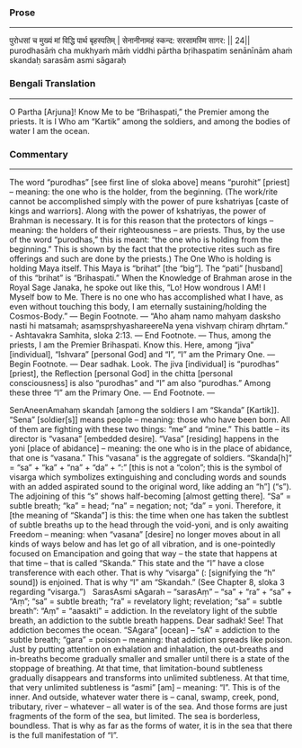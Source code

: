 ### Prose 
 --- 
पुरोधसां च मुख्यं मां विद्धि पार्थ बृहस्पतिम् |
सेनानीनामहं स्कन्द: सरसामस्मि सागर: || 24||
purodhasāṁ cha mukhyaṁ māṁ viddhi pārtha bṛihaspatim
senānīnām ahaṁ skandaḥ sarasām asmi sāgaraḥ

### Bengali Translation 
 --- 
O Partha [Arjuna]! Know Me to be “Brihaspati,” the Premier among the priests. It is I Who am “Kartik” among the soldiers, and among the bodies of water I am the ocean.

### Commentary 
 --- 
The word “purodhas” [see first line of sloka above] means “purohit” [priest] – meaning: the one who is the holder, from the beginning. (The work/rite cannot be accomplished simply with the power of pure kshatriyas [caste of kings and warriors]. Along with the power of kshatriyas, the power of Brahman is necessary. It is for this reason that the protectors of kings – meaning: the holders of their righteousness – are priests. Thus, by the use of the word “purodhas,” this is meant: “the one who is holding from the beginning.” This is shown by the fact that the protective rites such as fire offerings and such are done by the priests.) The One Who is holding is holding Maya itself. This Maya is “brihat” [the “big”]. The “pati” [husband] of this “brihat” is “Brihaspati.” When the Knowledge of Brahman arose in the Royal Sage Janaka, he spoke out like this, “Lo! How wondrous I AM! I Myself bow to Me. There is no one who has accomplished what I have, as even without touching this body, I am eternally sustaining/holding the Cosmos-Body.” — Begin Footnote. — “Aho ahaṃ namo mahyaṃ dasksho nasti hi matsamah; asaṃspṛshyashareereNa yena vishvaṃ chiraṃ dhṛtam.” - Ashtavakra Samhita, sloka 2:13. — End Footnote. — Thus, among the priests, I am the Premier Brihaspati. Know this. Here, among “jiva” [individual], “Ishvara” [personal God] and “I”, “I” am the Primary One. — Begin Footnote. — Dear sadhak. Look. The jiva [individual] is “purodhas” [priest], the Reflection [personal God] in the chitta [personal consciousness] is also “purodhas” and “I” am also “purodhas.” Among these three “I” am the Primary One. — End Footnote. —

SenAneenAmahaṃ skandah [among the soldiers I am “Skanda” [Kartik]]. “Sena” [soldier[s]] means people – meaning: those who have been born. All of them are fighting with these two things: “me” and “mine.” This battle – its director is “vasana” [embedded desire]. “Vasa” [residing] happens in the yoni [place of abidance] – meaning: the one who is in the place of abidance, that one is “vasana.” This “vasana” is the aggregate of soldiers. “Skanda[h]” = “sa” + “ka” + “na” + “da” + “:” [this is not a “colon”; this is the symbol of visarga which symbolizes extinguishing and concluding words and sounds with an added aspirated sound to the original word, like adding an “h”] (“s”). The adjoining of this “s” shows half-becoming [almost getting there]. “Sa” = subtle breath; “ka” = head; “na” = negation; not; “da” = yoni. Therefore, it [the meaning of “Skanda”] is this: the time when one has taken the subtlest of subtle breaths up to the head through the void-yoni, and is only awaiting Freedom – meaning: when “vasana” [desire] no longer moves about in all kinds of ways below and has let go of all vibration, and is one-pointedly focused on Emancipation and going that way – the state that happens at that time – that is called “Skanda.” This state and the “I” have a close transference with each other. That is why “visarga” (: [signifying the “h” sound]) is enjoined. That is why “I” am “Skandah.” (See Chapter 8, sloka 3 regarding “visarga.”)
 
SarasAsmi sAgarah – “sarasAṃ” – “sa” + “ra” + “sa” + “Aṃ”; “sa” = subtle breath; “ra” = revelatory light; revelation; “sa” = subtle breath”: “Aṃ” = “aasakti” = addiction. In the revelatory light of the subtle breath, an addiction to the subtle breath happens. Dear sadhak! See! That addiction becomes the ocean. “SAgara” [ocean] – “sA” = addiction to the subtle breath; “gara” = poison – meaning: that addiction spreads like poison. Just by putting attention on exhalation and inhalation, the out-breaths and in-breaths become gradually smaller and smaller until there is a state of the stoppage of breathing. At that time, that limitation-bound subtleness gradually disappears and transforms into unlimited subtleness. At that time, that very unlimited subtleness is “asmi” [am] – meaning: “I”. This is of the inner. And outside, whatever water there is – canal, swamp, creek, pond, tributary, river – whatever – all water is of the sea. And those forms are just fragments of the form of the sea, but limited. The sea is borderless, boundless. That is why as far as the forms of water, it is in the sea that there is the full manifestation of “I”.